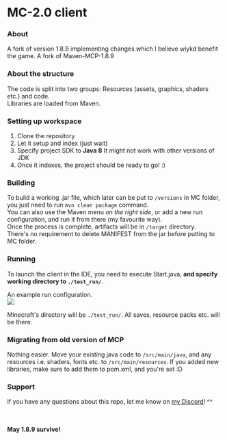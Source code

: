 # MC-2.0 client

### About
A fork of version 1.8.9 implementing changes which I believe wiykd benefit the game. A fork of Maven-MCP-1.8.9

### About the structure
The code is split into two groups: Resources (assets, graphics, shaders etc.) and code.<br>
Libraries are loaded from Maven.

### Setting up workspace
1. Clone the repository
2. Let it setup and index (just wait)
4. Specify project SDK to **Java 8** It might not work with other versions of JDK
5. Once it indexes, the project should be ready to go! :)

### Building
To build a working .jar file, which later can be put to `/versions` in MC folder, you just need to run `mvn clean package` command.
<br>You can also use the Maven menu *on the right side*, or add a new run configuration, and run it from there (my favourite way).
<br>Once the process is complete, artifacts will be in `/target` directory.
<br>There's no requirement to delete MANIFEST from the jar before putting to MC folder.

### Running
To launch the client in the IDE, you need to execute Start.java, **and specify working directory to `./test_run/`**.<br>

An example run configuration.<br>
<img src="https://developers.marcloud.net/i/launchConfig.png"/>

Minecraft's directory will be `./test_run/`. All saves, resource packs etc. will be there.

### Migrating from old version of MCP
Nothing easier. 
Move your existing java code to `/src/main/java`, and any resources i.e. shaders, fonts etc. to `/src/main/resources`.
If you added new libraries, make sure to add them to pom.xml, and you're set :D

### Support
If you have any questions about this repo, let me know on <a href="https://marcloud.net/discord">my Discord</a>! ^^

<br><br>
**May 1.8.9 survive!**
